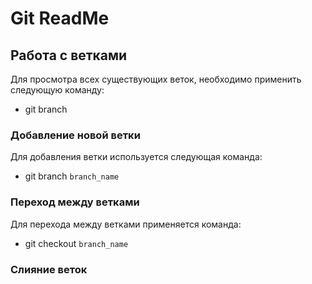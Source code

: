 # Git ReadMe

## Работа с ветками

Для просмотра всех существующих веток, необходимо применить следующую команду:
* git branch

### Добавление новой ветки

Для добавления ветки используется следующая команда:
* git branch ``branch_name``

### Переход между ветками

Для перехода между ветками применяется команда:
* git checkout ``branch_name``

### Слияние веток 